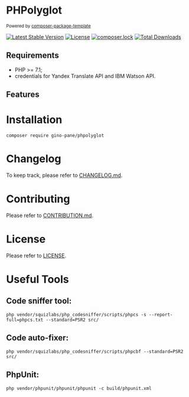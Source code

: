 PHPolyglot
============

<sub>Powered by [composer-package-template](https://github.com/GinoPane/composer-package-template)</sub>

[![Latest Stable Version](https://poser.pugx.org/gino-pane/phpolyglot/v/stable)](https://packagist.org/packages/gino-pane/composer-package-template)
[![License](https://poser.pugx.org/gino-pane/phpolyglot/license)](https://packagist.org/packages/gino-pane/composer-package-template)
[![composer.lock](https://poser.pugx.org/gino-pane/phpolyglot/composerlock)](https://packagist.org/packages/gino-pane/composer-package-template)
[![Total Downloads](https://poser.pugx.org/gino-pane/phpolyglot/downloads)](https://packagist.org/packages/gino-pane/composer-package-template)

Requirements
------------

* PHP >= 7.1;
* credentials for Yandex Translate API and IBM Watson API.

Features
--------

Installation
============

    composer require gino-pane/phpolyglot
    
Changelog
=========

To keep track, please refer to [CHANGELOG.md](https://github.com/GinoPane/composer-package-template/blob/master/CHANGELOG.md).

Contributing
============

Please refer to [CONTRIBUTION.md](https://github.com/GinoPane/composer-package-template/blob/master/CONTRIBUTION.md).

License
=======

Please refer to [LICENSE](https://github.com/GinoPane/composer-package-template/blob/master/LICENSE).

Useful Tools
============

Code sniffer tool:
------------------

 ```php vendor/squizlabs/php_codesniffer/scripts/phpcs -s --report-full=phpcs.txt --standard=PSR2 src/```

Code auto-fixer:
----------------

 ```php vendor/squizlabs/php_codesniffer/scripts/phpcbf --standard=PSR2 src/```    
 
PhpUnit:
--------

 ```php vendor/phpunit/phpunit/phpunit -c build/phpunit.xml```

